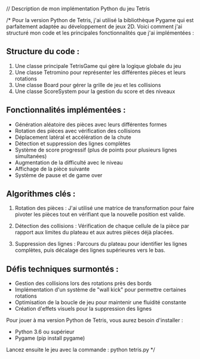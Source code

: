 // Description de mon implémentation Python du jeu Tetris

/*
Pour la version Python de Tetris, j'ai utilisé la bibliothèque Pygame qui est parfaitement adaptée 
au développement de jeux 2D. Voici comment j'ai structuré mon code et les principales fonctionnalités 
que j'ai implémentées :

Structure du code :
-----------------
1. Une classe principale TetrisGame qui gère la logique globale du jeu
2. Une classe Tetromino pour représenter les différentes pièces et leurs rotations
3. Une classe Board pour gérer la grille de jeu et les collisions
4. Une classe ScoreSystem pour la gestion du score et des niveaux

Fonctionnalités implémentées :
---------------------------
- Génération aléatoire des pièces avec leurs différentes formes
- Rotation des pièces avec vérification des collisions
- Déplacement latéral et accélération de la chute
- Détection et suppression des lignes complètes
- Système de score progressif (plus de points pour plusieurs lignes simultanées)
- Augmentation de la difficulté avec le niveau
- Affichage de la pièce suivante
- Système de pause et de game over

Algorithmes clés :
---------------
1. Rotation des pièces : J'ai utilisé une matrice de transformation pour faire pivoter les pièces
   tout en vérifiant que la nouvelle position est valide.

2. Détection des collisions : Vérification de chaque cellule de la pièce par rapport aux limites
   du plateau et aux autres pièces déjà placées.

3. Suppression des lignes : Parcours du plateau pour identifier les lignes complètes, puis
   décalage des lignes supérieures vers le bas.

Défis techniques surmontés :
-------------------------
- Gestion des collisions lors des rotations près des bords
- Implémentation d'un système de "wall kick" pour permettre certaines rotations
- Optimisation de la boucle de jeu pour maintenir une fluidité constante
- Création d'effets visuels pour la suppression des lignes

Pour jouer à ma version Python de Tetris, vous aurez besoin d'installer :
- Python 3.6 ou supérieur
- Pygame (pip install pygame)

Lancez ensuite le jeu avec la commande : python tetris.py
*/
